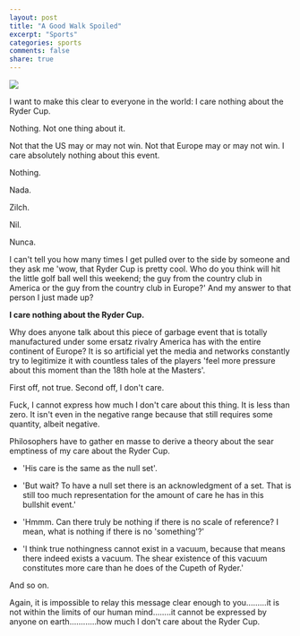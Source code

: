 ```yaml
---
layout: post
title: "A Good Walk Spoiled"
excerpt: "Sports"
categories: sports
comments: false
share: true
---
```


![](http://i.cdn.turner.com/pga/cs/sites/rydercup/2010/europe/news/images/RC-LogoBiddingNations062509_1.jpg)


I want to make this clear to everyone in the world: I care nothing about the Ryder Cup.

Nothing. Not one thing about it. 

Not that the US may or may not win. Not that Europe may or may not win. I care absolutely nothing about this event.

Nothing.


Nada.

Zilch. 

Nil.

Nunca.



I can't tell you how many times I get pulled over to the side by someone and they ask me 'wow, that Ryder Cup is pretty cool. Who do you think will hit the little golf ball well this weekend; the guy from the country club in America or the guy from the country club in Europe?' And my answer to that person I just made up? 


**I care nothing about the Ryder Cup.**



Why does anyone talk about this piece of garbage event that is totally manufactured under some ersatz rivalry America has with the entire continent of Europe? It is so artificial yet the media and networks constantly try to legitimize it with countless tales of the players 'feel more pressure about this moment than the 18th hole at the Masters'. 

First off, not true. Second off, I don't care. 


Fuck, I cannot express how much I don't care about this thing. It is less than zero. It isn't even in the negative range because that still requires some quantity, albeit negative. 

Philosophers have to gather en masse to derive a theory about the sear emptiness of my care about the Ryder Cup. 

- 'His care is the same as the null set'. 

- 'But wait? To have a null set there is an acknowledgment of a set. That is still too much representation for the amount of care he has in this bullshit event.' 

- 'Hmmm. Can there truly be nothing if there is no scale of reference? I mean, what is nothing if there is no 'something'?'

- 'I think true nothingness cannot exist in a vacuum, because that means there indeed exists a vacuum. The shear existence of this vacuum constitutes more care than he does of the Cupeth of Ryder.'

And so on. 

Again, it is impossible to relay this message clear enough to you.........it is not within the limits of our human mind........it cannot be expressed by anyone on earth............how much I don't care about the Ryder Cup.






